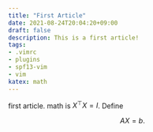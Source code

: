 ```yaml
---
title: "First Article"
date: 2021-08-24T20:04:20+09:00
draft: false
description: This is a first article!
tags:
- .vimrc
- plugins
- spf13-vim
- vim
katex: math
---
```


first article. math is $X^\top X = I$. Define

$$
AX = b.
$$